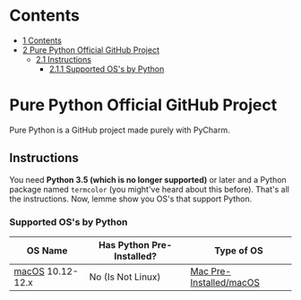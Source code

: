 [macOS]: https://apple.com/macos

# Contents
* [1 Contents](#contents)
* [2 Pure Python Official GitHub Project](#pure-python-official-github-project)
  * [2.1 Instructions](#instructions)
    * [2.1.1 Supported OS's by Python](#supported-oss-by-python)
# Pure Python Official GitHub Project
Pure Python is a GitHub project made purely with PyCharm.
## Instructions
You need __Python 3.5 (which is no longer supported)__ or later and a Python package named `termcolor` (you might've heard about this before). That's all the instructions. Now, lemme show you OS's that support Python.
### Supported OS's by Python
| OS Name | Has Python Pre-Installed? | Type of OS |
| ------- | ------------------------- | ---------- |
| [macOS] 10.12-12.x | No (Is Not Linux) | [Mac Pre-Installed/macOS][macOS] |
